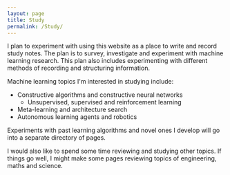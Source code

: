 ```yaml
---
layout: page
title: Study
permalink: /Study/
---
```


I plan to experiment with using this website as a place to write and record study notes.
The plan is to survey, investigate and experiment with machine learning research.
This plan also includes experimenting with different methods of recording and structuring information.

Machine learning topics I'm interested in studying include:
- Constructive algorithms and constructive neural networks
    - Unsupervised, supervised and reinforcement learning
- Meta-learning and architecture search
- Autonomous learning agents and robotics

Experiments with past learning algorithms and novel ones I develop will go into a separate directory of pages.

I would also like to spend some time reviewing and studying other topics.
If things go well, I might make some pages reviewing topics of engineering, maths and science.
